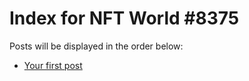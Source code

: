 # Index for NFT World #8375
Posts will be displayed in the order below:

- [Your first post](./001-first.md)

